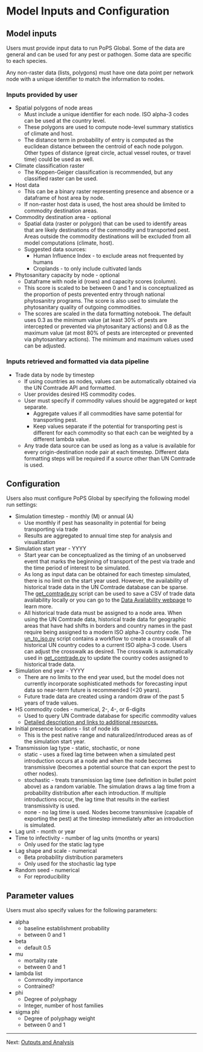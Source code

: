 # Model Inputs and Configuration

## Model inputs 
Users must provide input data to run PoPS Global. Some of the data are general
and can be used for any pest or pathogen. Some data are specific to each
species. 

Any non-raster data (lists, polygons) must have one data point per network node
with a unique identifier to match the information to nodes.

### Inputs provided by user
* Spatial polygons of node areas
  *  Must include a unique identifier for each node. ISO alpha-3 codes can be
     used at the country level.
  *  These polygons are used to compute node-level summary statistics of climate
     and host.
  *  The distance term in probability of entry is computed as the euclidean
     distance between the centroid of each node polygon. Other types of distance
     (great circle, actual vessel routes, or travel time) could be used as well.
* Climate classification raster
  * The Koppen-Geiger classification is recommended, but any classified raster
    can be used.
* Host data
  * This can be a binary raster representing presence and absence or a dataframe
    of host area by node.
  * If non-raster host data is used, the host area should be limited to
    commodity destination areas.
* Commodity destination area - optional
  * Spatial data (raster or polygon) that can be used to identify areas that are
    likely destinations of the commodity and transported pest. Areas outside the
    commodity destinations will be excluded from all model computations
    (climate, host).
  * Suggested data sources:
    * Human Influence Index - to exclude areas not frequented by humans
    * Croplands - to only include cultivated lands
* Phytosanitary capacity by node - optional
  * Dataframe with node id (rows) and capacity scores (column).
  * This score is scaled to be between 0 and 1 and is conceptualized as the
    proportion of pests prevented entry through national phytosanitry programs.
    The score is also used to simulate the phytosanitary quality of outgoing
    commodities.
  * The scores are scaled in the data formatting notebook. The default uses 0.3
    as the minimum value (at least 30% of pests are intercepted or prevented via
    phytosanitary actions) and 0.8 as the maximum value (at most 80% of pests
    are intercepted or prevented via phytosanitary actions). The minimum and
    maximum values used can be adjusted.


### Inputs retrieved and formatted via data pipeline
* Trade data by node by timestep
  * If using countries as nodes, values can be automatically obtained via the UN
    Comtrade API and formatted.
  * User provides desired HS commodity codes.
  * User must specify if commodity values should be aggregated or kept separate.
    * Aggregate values if all commodities have same potential for transporting
      pest.
    * Keep values separate if the potential for transporting pest is different
      for each commodity so that each can be weighted by a different lambda
      value.
  * Any trade data source can be used as long as a value is available for every
    origin-destination node pair at each timestep. Different data formatting
    steps will be required if a source other than UN Comtrade is used.

## Configuration
Users also must configure PoPS Global by specifying the following model run
settings:
* Simulation timestep - monthly (M) or annual (A)
  * Use monthly if pest has seasonality in potential for being transporting via
    trade
  * Results are aggregated to annual time step for analysis and visualization
* Simulation start year - YYYY
  * Start year can be conceptualized as the timing of an unobserved event that
    marks the beginning of transport of the pest via trade and the time period
    of interest to be simulated.
  * As long as input data can be obtained for each timestep simulated, there is
    no limit on the start year used. However, the availability of historical
    trade data in the UN Comtrade database can be sparse. The
    [get_comtrade.py](./../Data/Comtrade/get_comtrade.py) script can be used to
    save a CSV of trade data availability locally or you can go to the [Data
    Availability
    webpage](https://unstats.un.org/unsd/tradekb/Knowledgebase/50052/Data-Availability-in-UN-Comtrade)
    to learn more.
  * All historical trade data must be assigned to a node area. When using the UN
    Comtrade data, historical trade data for geographic areas that have had
    shifts in borders and country names in the past require being assigned to a
    modern ISO alpha-3 country code. The [un_to_iso.py](./../Data/un_to_iso.py)
    script contains a workflow to create a crosswalk of all historical UN
    country codes to a current ISO alpha-3 code. Users can adjust the crosswalk
    as desired. The crosswalk is automatically used in
    [get_comtrade.py](./../Data/Comtrade/get_comtrade.py) to update the country
    codes assigned to historical trade data.
* Simulation end year - YYYY
  * There are no limits to the end year used, but the model does not currently
    incorporate sophisticated methods for forecasting input data so near-term
    future is recommended (<20 years).
  * Future trade data are created using a random draw of the past 5 years of
    trade values.
* HS commodity codes - numerical, 2-, 4-, or 6-digits
  * Used to query UN Comtrade database for specific commodity values
  * [Detailed description and links to additional
    resources.](https://unstats.un.org/unsd/tradekb/Knowledgebase/50018/Harmonized-Commodity-Description-and-Coding-Systems-HS)
* Initial presence locations - list of node ids
  * This is the pest native range and naturalized/introduced areas as of the
    simulation start year.
* Transmission lag type - static, stochastic, or none
  * static - uses a fixed lag time between when a simulated pest introduction
    occurs at a node and when the node becomes transmissive (becomes a potential
    source that can export the pest to other nodes).
  * stochastic - treats transmission lag time (see definition in bullet point
    above) as a random variable. The simulation draws a lag time from a
    probability distribution after each introduction. If multiple introductions
    occur, the lag time that results in the earliest transmissivity is used.
  * none - no lag time is used. Nodes become transmissive (capable of exporting
    the pest) at the timestep immediately after an introduction is simulated.
* Lag unit - month or year
* Time to infectivity - number of lag units (months or years)
  * Only used for the static lag type
* Lag shape and scale - numerical
  * Beta probability distribution parameters
  * Only used for the stochastic lag type
* Random seed - numerical
  * For reproducibility

## Parameter values
Users must also specify values for the following parameters:
* alpha
  * baseline establishment probability
  * between 0 and 1
* beta
  * default 0.5
* mu
  * mortality rate
  * between 0 and 1
* lambda list
  * Commodity importance
  * Contrained?
* phi
  * Degree of polyphagy
  * Integer, number of host families
* sigma phi
  * Degree of polyphagy weight
  * between 0 and 1


---

Next: [Outputs and Analysis](outputs.md)
